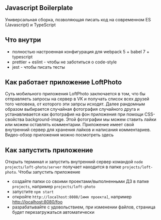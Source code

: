 ## Javascript Boilerplate

Универсальная сборка, позволяющая писать код на современном ES (Javascript) и TypeScript

## Что внутри

- полностью настроенная конфигурация для webpack 5 + babel 7 + typescript
- prettier + eslint - чтобы не заботиться о code-style
- jest - чтобы писать тесты

## Как работает приложение LoftPhoto
Суть мобильного приложения LoftPhoto заключается в том, что бы отправляеть запросы на сервер в VK и получать список всех друзей того человека, от которого эти запрсы исходят. Далее рандомным образом выбирается случайная фотография случайного друга и устанавливается как фотография на фон приложения при помощи CSS-свойства background-image. Этой фотографии мы можем ставить лайки или можем оставлять комментарии. Приложение имеет свой внутренний сервер для хранения лайков и написания комментариев. Видео-обзор приложения можно посмотреть здесь 

## Как запустить приложение
Открыть терминал и запустить внутренний сервер командой `node projects/loft-photo/server`
получает  находится в папке `projects/loft-photo`. Чтобы запустить приложение
- создайте папки со своими проектами/выполненными ДЗ в папке `projects`, например `projects/loft-photo`
- запустите `npm start`
- откройте `http://localhost:8080/[имя проекта]`, например [http://localhost:8080/foo](http://localhost:8080/foo)
- разрабатывайте с удовольствием, при изменении файлов, страница будет перезагружаться автоматически
